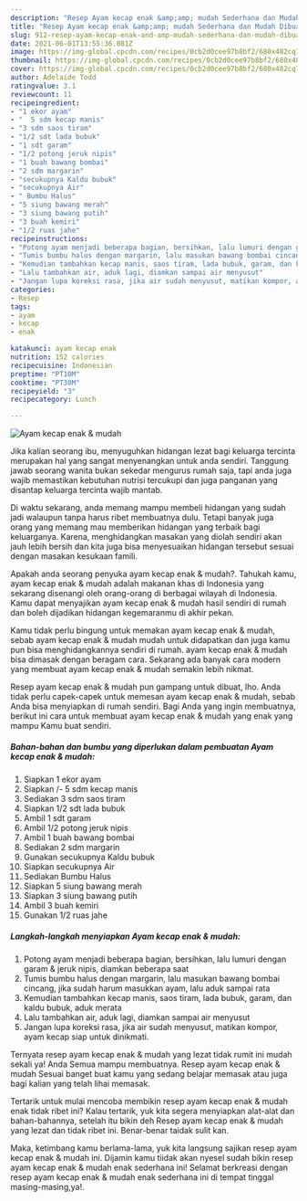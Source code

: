 ```yaml
---
description: "Resep Ayam kecap enak &amp;amp; mudah Sederhana dan Mudah Dibuat"
title: "Resep Ayam kecap enak &amp;amp; mudah Sederhana dan Mudah Dibuat"
slug: 912-resep-ayam-kecap-enak-and-amp-mudah-sederhana-dan-mudah-dibuat
date: 2021-06-01T13:55:36.081Z
image: https://img-global.cpcdn.com/recipes/0cb2d0cee97b8bf2/680x482cq70/ayam-kecap-enak-mudah-foto-resep-utama.jpg
thumbnail: https://img-global.cpcdn.com/recipes/0cb2d0cee97b8bf2/680x482cq70/ayam-kecap-enak-mudah-foto-resep-utama.jpg
cover: https://img-global.cpcdn.com/recipes/0cb2d0cee97b8bf2/680x482cq70/ayam-kecap-enak-mudah-foto-resep-utama.jpg
author: Adelaide Todd
ratingvalue: 3.1
reviewcount: 11
recipeingredient:
- "1 ekor ayam"
- "  5 sdm kecap manis"
- "3 sdm saos tiram"
- "1/2 sdt lada bubuk"
- "1 sdt garam"
- "1/2 potong jeruk nipis"
- "1 buah bawang bombai"
- "2 sdm margarin"
- "secukupnya Kaldu bubuk"
- "secukupnya Air"
- " Bumbu Halus"
- "5 siung bawang merah"
- "3 siung bawang putih"
- "3 buah kemiri"
- "1/2 ruas jahe"
recipeinstructions:
- "Potong ayam menjadi beberapa bagian, bersihkan, lalu lumuri dengan garam &amp; jeruk nipis, diamkan beberapa saat"
- "Tumis bumbu halus dengan margarin, lalu masukan bawang bombai cincang, jika sudah harum masukkan ayam, lalu aduk sampai rata"
- "Kemudian tambahkan kecap manis, saos tiram, lada bubuk, garam, dan kaldu bubuk, aduk merata"
- "Lalu tambahkan air, aduk lagi, diamkan sampai air menyusut"
- "Jangan lupa koreksi rasa, jika air sudah menyusut, matikan kompor, ayam kecap siap untuk dinikmati."
categories:
- Resep
tags:
- ayam
- kecap
- enak

katakunci: ayam kecap enak 
nutrition: 152 calories
recipecuisine: Indonesian
preptime: "PT10M"
cooktime: "PT30M"
recipeyield: "3"
recipecategory: Lunch

---
```



![Ayam kecap enak &amp; mudah](https://img-global.cpcdn.com/recipes/0cb2d0cee97b8bf2/680x482cq70/ayam-kecap-enak-mudah-foto-resep-utama.jpg)

Jika kalian seorang ibu, menyuguhkan hidangan lezat bagi keluarga tercinta merupakan hal yang sangat menyenangkan untuk anda sendiri. Tanggung jawab seorang  wanita bukan sekedar mengurus rumah saja, tapi anda juga wajib memastikan kebutuhan nutrisi tercukupi dan juga panganan yang disantap keluarga tercinta wajib mantab.

Di waktu  sekarang, anda memang mampu membeli hidangan yang sudah jadi walaupun tanpa harus ribet membuatnya dulu. Tetapi banyak juga orang yang memang mau memberikan hidangan yang terbaik bagi keluarganya. Karena, menghidangkan masakan yang diolah sendiri akan jauh lebih bersih dan kita juga bisa menyesuaikan hidangan tersebut sesuai dengan masakan kesukaan famili. 



Apakah anda seorang penyuka ayam kecap enak &amp; mudah?. Tahukah kamu, ayam kecap enak &amp; mudah adalah makanan khas di Indonesia yang sekarang disenangi oleh orang-orang di berbagai wilayah di Indonesia. Kamu dapat menyajikan ayam kecap enak &amp; mudah hasil sendiri di rumah dan boleh dijadikan hidangan kegemaranmu di akhir pekan.

Kamu tidak perlu bingung untuk memakan ayam kecap enak &amp; mudah, sebab ayam kecap enak &amp; mudah mudah untuk didapatkan dan juga kamu pun bisa menghidangkannya sendiri di rumah. ayam kecap enak &amp; mudah bisa dimasak dengan beragam cara. Sekarang ada banyak cara modern yang membuat ayam kecap enak &amp; mudah semakin lebih nikmat.

Resep ayam kecap enak &amp; mudah pun gampang untuk dibuat, lho. Anda tidak perlu capek-capek untuk memesan ayam kecap enak &amp; mudah, sebab Anda bisa menyiapkan di rumah sendiri. Bagi Anda yang ingin membuatnya, berikut ini cara untuk membuat ayam kecap enak &amp; mudah yang enak yang mampu Kamu buat sendiri.

<!--inarticleads1-->

##### Bahan-bahan dan bumbu yang diperlukan dalam pembuatan Ayam kecap enak &amp; mudah:

1. Siapkan 1 ekor ayam
1. Siapkan  /- 5 sdm kecap manis
1. Sediakan 3 sdm saos tiram
1. Siapkan 1/2 sdt lada bubuk
1. Ambil 1 sdt garam
1. Ambil 1/2 potong jeruk nipis
1. Ambil 1 buah bawang bombai
1. Sediakan 2 sdm margarin
1. Gunakan secukupnya Kaldu bubuk
1. Siapkan secukupnya Air
1. Sediakan  Bumbu Halus
1. Siapkan 5 siung bawang merah
1. Siapkan 3 siung bawang putih
1. Ambil 3 buah kemiri
1. Gunakan 1/2 ruas jahe




<!--inarticleads2-->

##### Langkah-langkah menyiapkan Ayam kecap enak &amp; mudah:

1. Potong ayam menjadi beberapa bagian, bersihkan, lalu lumuri dengan garam &amp; jeruk nipis, diamkan beberapa saat
1. Tumis bumbu halus dengan margarin, lalu masukan bawang bombai cincang, jika sudah harum masukkan ayam, lalu aduk sampai rata
1. Kemudian tambahkan kecap manis, saos tiram, lada bubuk, garam, dan kaldu bubuk, aduk merata
1. Lalu tambahkan air, aduk lagi, diamkan sampai air menyusut
1. Jangan lupa koreksi rasa, jika air sudah menyusut, matikan kompor, ayam kecap siap untuk dinikmati.




Ternyata resep ayam kecap enak &amp; mudah yang lezat tidak rumit ini mudah sekali ya! Anda Semua mampu membuatnya. Resep ayam kecap enak &amp; mudah Sesuai banget buat kamu yang sedang belajar memasak atau juga bagi kalian yang telah lihai memasak.

Tertarik untuk mulai mencoba membikin resep ayam kecap enak &amp; mudah enak tidak ribet ini? Kalau tertarik, yuk kita segera menyiapkan alat-alat dan bahan-bahannya, setelah itu bikin deh Resep ayam kecap enak &amp; mudah yang lezat dan tidak ribet ini. Benar-benar taidak sulit kan. 

Maka, ketimbang kamu berlama-lama, yuk kita langsung sajikan resep ayam kecap enak &amp; mudah ini. Dijamin kamu tiidak akan nyesel sudah bikin resep ayam kecap enak &amp; mudah enak sederhana ini! Selamat berkreasi dengan resep ayam kecap enak &amp; mudah enak sederhana ini di tempat tinggal masing-masing,ya!.

